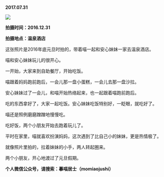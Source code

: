 
          
**2017.07.31**

![](http://imglf0.nosdn.127.net/img/SFFpa1NDM05vZlpwYmUzcUhpY3plaisrREVBbUpYTG9kcktFczl1ZmZqQT0.jpg)


**拍摄时间：2016.12.31**

**拍摄地点：温泉酒店**

这张照片是2016年底元旦时拍的，带着喵一起和安心妹妹一家去温泉酒店。

喵和安心妹妹玩儿的很开心。

一开始，大家来到自助餐厅，开始吃饭。

喵跟着妈妈跑前跑后，一会儿那一盘小蛋糕，一会儿去那一盘沙拉。

安心妹妹过了一会儿，和喵开始热络起来，也一起跟着喵跑前跑后。

吃的东西拿好了，大家一起吃饭。安心妹妹吃饭特别好，一眨眼，就吃好了。

喵还是照例磨磨蹭蹭地慢慢吃。

吃好饭，两个小朋友开始去跑着玩儿了。

平时在家里，喵就喜欢扮演妈妈，这次遇到了比自己小的妹妹，更是热情极了。

就像照片里拍的，拉着妹妹的小手，两人转起圈来。

两个小朋友，开心地渡过了元旦假期。


**个人微信公众号，请搜索：摹喵居士（momiaojushi）**

        